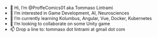 - 👋 Hi, I’m @ProffeComics01 aka Tommaso Lintrami
- 👀 I’m interested in Game Development, AI, Neurosciences
- 🌱 I’m currently learning Kolumbus, Angular, Vue, Docker, Kubernetes
- 💞️ I’m looking to collaborate on some Unity game
- 📫 Drop a line to: tommaso dot lintrami at gmail dot com

<!---
ProffeComics01/ProffeComics01 is a ✨ special ✨ repository because its `README.md` (this file) appears on your GitHub profile.
You can click the Preview link to take a look at your changes.
--->
